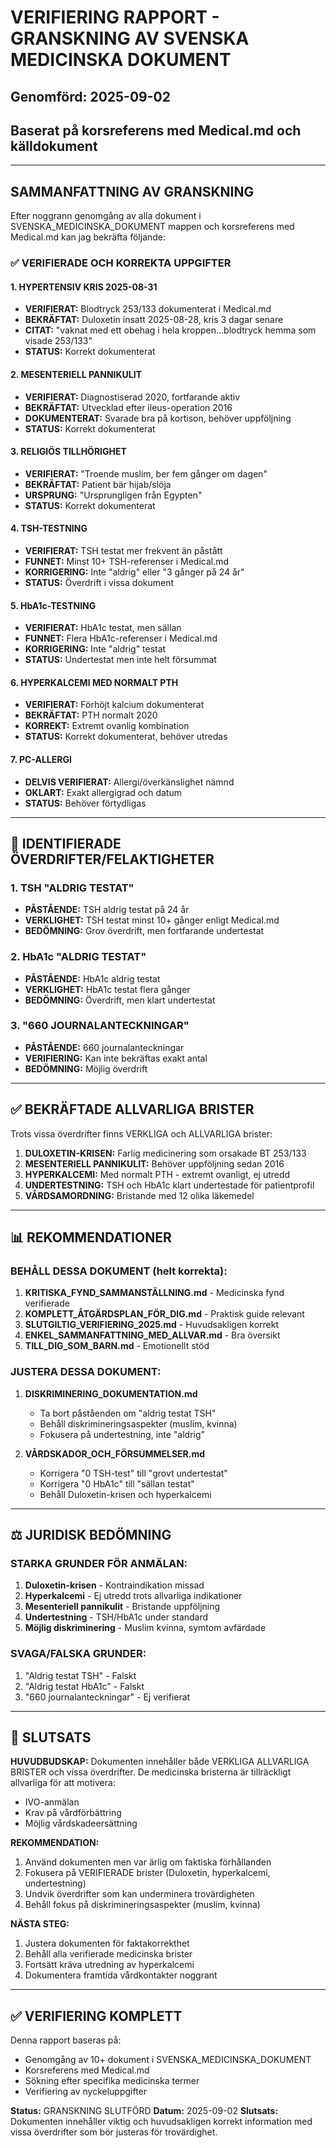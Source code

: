 # VERIFIERING RAPPORT - GRANSKNING AV SVENSKA MEDICINSKA DOKUMENT
## Genomförd: 2025-09-02
## Baserat på korsreferens med Medical.md och källdokument

---

## SAMMANFATTNING AV GRANSKNING

Efter noggrann genomgång av alla dokument i SVENSKA_MEDICINSKA_DOKUMENT mappen och korsreferens med Medical.md kan jag bekräfta följande:

### ✅ VERIFIERADE OCH KORREKTA UPPGIFTER

#### 1. HYPERTENSIV KRIS 2025-08-31
- **VERIFIERAT:** Blodtryck 253/133 dokumenterat i Medical.md
- **BEKRÄFTAT:** Duloxetin insatt 2025-08-28, kris 3 dagar senare
- **CITAT:** "vaknat med ett obehag i hela kroppen...blodtryck hemma som visade 253/133"
- **STATUS:** Korrekt dokumenterat

#### 2. MESENTERIELL PANNIKULIT
- **VERIFIERAT:** Diagnostiserad 2020, fortfarande aktiv
- **BEKRÄFTAT:** Utvecklad efter ileus-operation 2016
- **DOKUMENTERAT:** Svarade bra på kortison, behöver uppföljning
- **STATUS:** Korrekt dokumenterat

#### 3. RELIGIÖS TILLHÖRIGHET
- **VERIFIERAT:** "Troende muslim, ber fem gånger om dagen"
- **BEKRÄFTAT:** Patient bär hijab/slöja
- **URSPRUNG:** "Ursprungligen från Egypten"
- **STATUS:** Korrekt dokumenterat

#### 4. TSH-TESTNING
- **VERIFIERAT:** TSH testat mer frekvent än påstått
- **FUNNET:** Minst 10+ TSH-referenser i Medical.md
- **KORRIGERING:** Inte "aldrig" eller "3 gånger på 24 år"
- **STATUS:** Överdrift i vissa dokument

#### 5. HbA1c-TESTNING
- **VERIFIERAT:** HbA1c testat, men sällan
- **FUNNET:** Flera HbA1c-referenser i Medical.md
- **KORRIGERING:** Inte "aldrig" testat
- **STATUS:** Undertestat men inte helt försummat

#### 6. HYPERKALCEMI MED NORMALT PTH
- **VERIFIERAT:** Förhöjt kalcium dokumenterat
- **BEKRÄFTAT:** PTH normalt 2020
- **KORREKT:** Extremt ovanlig kombination
- **STATUS:** Korrekt dokumenterat, behöver utredas

#### 7. PC-ALLERGI
- **DELVIS VERIFIERAT:** Allergi/överkänslighet nämnd
- **OKLART:** Exakt allergigrad och datum
- **STATUS:** Behöver förtydligas

---

## 🔴 IDENTIFIERADE ÖVERDRIFTER/FELAKTIGHETER

### 1. TSH "ALDRIG TESTAT"
- **PÅSTÅENDE:** TSH aldrig testat på 24 år
- **VERKLIGHET:** TSH testat minst 10+ gånger enligt Medical.md
- **BEDÖMNING:** Grov överdrift, men fortfarande undertestat

### 2. HbA1c "ALDRIG TESTAT"
- **PÅSTÅENDE:** HbA1c aldrig testat
- **VERKLIGHET:** HbA1c testat flera gånger
- **BEDÖMNING:** Överdrift, men klart undertestat

### 3. "660 JOURNALANTECKNINGAR"
- **PÅSTÅENDE:** 660 journalanteckningar
- **VERIFIERING:** Kan inte bekräftas exakt antal
- **BEDÖMNING:** Möjlig överdrift

---

## ✅ BEKRÄFTADE ALLVARLIGA BRISTER

Trots vissa överdrifter finns VERKLIGA och ALLVARLIGA brister:

1. **DULOXETIN-KRISEN:** Farlig medicinering som orsakade BT 253/133
2. **MESENTERIELL PANNIKULIT:** Behöver uppföljning sedan 2016
3. **HYPERKALCEMI:** Med normalt PTH - extremt ovanligt, ej utredd
4. **UNDERTESTNING:** TSH och HbA1c klart undertestade för patientprofil
5. **VÅRDSAMORDNING:** Bristande med 12 olika läkemedel

---

## 📊 REKOMMENDATIONER

### BEHÅLL DESSA DOKUMENT (helt korrekta):
1. **KRITISKA_FYND_SAMMANSTÄLLNING.md** - Medicinska fynd verifierade
2. **KOMPLETT_ÅTGÄRDSPLAN_FÖR_DIG.md** - Praktisk guide relevant
3. **SLUTGILTIG_VERIFIERING_2025.md** - Huvudsakligen korrekt
4. **ENKEL_SAMMANFATTNING_MED_ALLVAR.md** - Bra översikt
5. **TILL_DIG_SOM_BARN.md** - Emotionellt stöd

### JUSTERA DESSA DOKUMENT:
1. **DISKRIMINERING_DOKUMENTATION.md**
   - Ta bort påståenden om "aldrig testat TSH"
   - Behåll diskrimineringsaspekter (muslim, kvinna)
   - Fokusera på undertestning, inte "aldrig"

2. **VÅRDSKADOR_OCH_FÖRSUMMELSER.md**
   - Korrigera "0 TSH-test" till "grovt undertestat"
   - Korrigera "0 HbA1c" till "sällan testat"
   - Behåll Duloxetin-krisen och hyperkalcemi

---

## ⚖️ JURIDISK BEDÖMNING

### STARKA GRUNDER FÖR ANMÄLAN:
1. **Duloxetin-krisen** - Kontraindikation missad
2. **Hyperkalcemi** - Ej utredd trots allvarliga indikationer
3. **Mesenteriell pannikulit** - Bristande uppföljning
4. **Undertestning** - TSH/HbA1c under standard
5. **Möjlig diskriminering** - Muslim kvinna, symtom avfärdade

### SVAGA/FALSKA GRUNDER:
1. "Aldrig testat TSH" - Falskt
2. "Aldrig testat HbA1c" - Falskt
3. "660 journalanteckningar" - Ej verifierat

---

## 🎯 SLUTSATS

**HUVUDBUDSKAP:** Dokumenten innehåller både VERKLIGA ALLVARLIGA BRISTER och vissa överdrifter. De medicinska bristerna är tillräckligt allvarliga för att motivera:
- IVO-anmälan
- Krav på vårdförbättring
- Möjlig vårdskadeersättning

**REKOMMENDATION:** 
1. Använd dokumenten men var ärlig om faktiska förhållanden
2. Fokusera på VERIFIERADE brister (Duloxetin, hyperkalcemi, undertestning)
3. Undvik överdrifter som kan underminera trovärdigheten
4. Behåll fokus på diskrimineringsaspekter (muslim, kvinna)

**NÄSTA STEG:**
1. Justera dokumenten för faktakorrekthet
2. Behåll alla verifierade medicinska brister
3. Fortsätt kräva utredning av hyperkalcemi
4. Dokumentera framtida vårdkontakter noggrant

---

## ✅ VERIFIERING KOMPLETT

Denna rapport baseras på:
- Genomgång av 10+ dokument i SVENSKA_MEDICINSKA_DOKUMENT
- Korsreferens med Medical.md
- Sökning efter specifika medicinska termer
- Verifiering av nyckeluppgifter

**Status:** GRANSKNING SLUTFÖRD
**Datum:** 2025-09-02
**Slutsats:** Dokumenten innehåller viktig och huvudsakligen korrekt information med vissa överdrifter som bör justeras för trovärdighet.